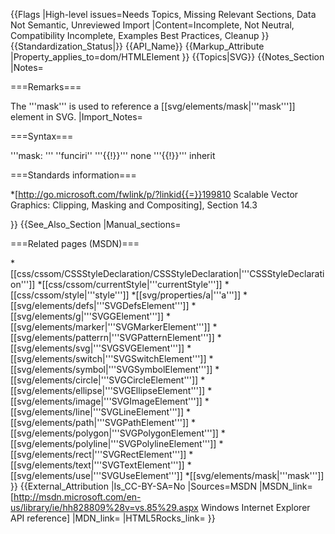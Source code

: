 {{Flags
|High-level issues=Needs Topics, Missing Relevant Sections, Data Not Semantic, Unreviewed Import
|Content=Incomplete, Not Neutral, Compatibility Incomplete, Examples Best Practices, Cleanup
}}
{{Standardization_Status|}}
{{API_Name}}
{{Markup_Attribute
|Property_applies_to=dom/HTMLElement
}}
{{Topics|SVG}}
{{Notes_Section
|Notes=

===Remarks===

The '''mask''' is used to reference a [[svg/elements/mask|'''mask''']] element in SVG.
|Import_Notes=

===Syntax===

 '''mask: ''' ''funciri'' '''{{!}}''' none '''{{!}}''' inherit

===Standards information===

*[http://go.microsoft.com/fwlink/p/?linkid{{=}}199810 Scalable Vector Graphics: Clipping, Masking and Compositing], Section 14.3

}}
{{See_Also_Section
|Manual_sections=

===Related pages (MSDN)===

*[[css/cssom/CSSStyleDeclaration/CSSStyleDeclaration|'''CSSStyleDeclaration''']]
*[[css/cssom/currentStyle|'''currentStyle''']]
*[[css/cssom/style|'''style''']]
*[[svg/properties/a|'''a''']]
*[[svg/elements/defs|'''SVGDefsElement''']]
*[[svg/elements/g|'''SVGGElement''']]
*[[svg/elements/marker|'''SVGMarkerElement''']]
*[[svg/elements/patterrn|'''SVGPatternElement''']]
*[[svg/elements/svg|'''SVGSVGElement''']]
*[[svg/elements/switch|'''SVGSwitchElement''']]
*[[svg/elements/symbol|'''SVGSymbolElement''']]
*[[svg/elements/circle|'''SVGCircleElement''']]
*[[svg/elements/ellipse|'''SVGEllipseElement''']]
*[[svg/elements/image|'''SVGImageElement''']]
*[[svg/elements/line|'''SVGLineElement''']]
*[[svg/elements/path|'''SVGPathElement''']]
*[[svg/elements/polygon|'''SVGPolygonElement''']]
*[[svg/elements/polyline|'''SVGPolylineElement''']]
*[[svg/elements/rect|'''SVGRectElement''']]
*[[svg/elements/text|'''SVGTextElement''']]
*[[svg/elements/use|'''SVGUseElement''']]
*[[svg/elements/mask|'''mask''']]
}}
{{External_Attribution
|Is_CC-BY-SA=No
|Sources=MSDN
|MSDN_link=[http://msdn.microsoft.com/en-us/library/ie/hh828809%28v=vs.85%29.aspx Windows Internet Explorer API reference]
|MDN_link=
|HTML5Rocks_link=
}}